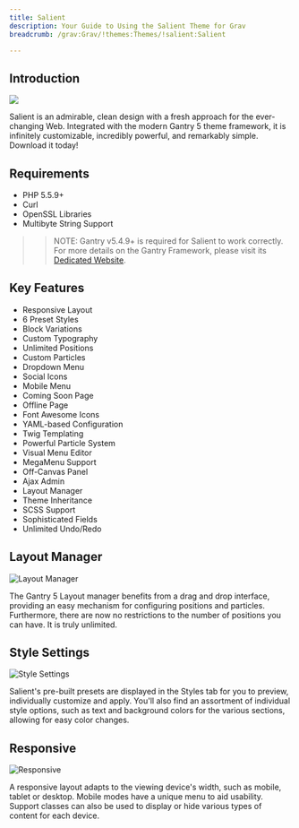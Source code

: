 ```yaml
---
title: Salient
description: Your Guide to Using the Salient Theme for Grav
breadcrumb: /grav:Grav/!themes:Themes/!salient:Salient

---
```


Introduction
-----

![](assets/salient.png)

Salient is an admirable, clean design with a fresh approach for the ever-changing Web. Integrated with the modern Gantry 5 theme framework, it is infinitely customizable, incredibly powerful, and remarkably simple. Download it today!

Requirements
-----
* PHP 5.5.9+
* Curl
* OpenSSL Libraries
* Multibyte String Support

>> NOTE: Gantry v5.4.9+ is required for Salient to work correctly. For more details on the Gantry Framework, please visit its [Dedicated Website](http://gantry.org).

Key Features
-----

* Responsive Layout
* 6 Preset Styles
* Block Variations
* Custom Typography
* Unlimited Positions
* Custom Particles
* Dropdown Menu
* Social Icons
* Mobile Menu
* Coming Soon Page
* Offline Page
* Font Awesome Icons
* YAML-based Configuration
* Twig Templating
* Powerful Particle System
* Visual Menu Editor
* MegaMenu Support
* Off-Canvas Panel
* Ajax Admin
* Layout Manager
* Theme Inheritance
* SCSS Support
* Sophisticated Fields
* Unlimited Undo/Redo

## Layout Manager

![Layout Manager](ft-2.jpg)

The Gantry 5 Layout manager benefits from a drag and drop interface, providing an easy mechanism for configuring positions and particles. Furthermore, there are now no restrictions to the number of positions you can have. It is truly unlimited.

## Style Settings

![Style Settings](ft-3.jpg)

Salient's pre-built presets are displayed in the Styles tab for you to preview, individually customize and apply. You'll also find an assortment of individual style options, such as text and background colors for the various sections, allowing for easy color changes.

## Responsive

![Responsive](ft-4.jpg)

A responsive layout adapts to the viewing device's width, such as mobile, tablet or desktop. Mobile modes have a unique menu to aid usability. Support classes can also be used to display or hide various types of content for each device.
